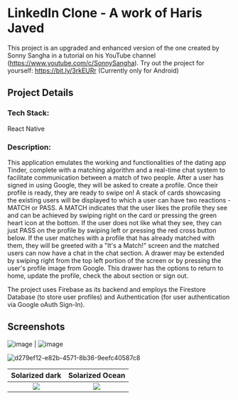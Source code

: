 # LinkedIn Clone - A work of Haris Javed

This project is an upgraded and enhanced version of the one created by Sonny Sangha in a tutorial on his YouTube channel (https://www.youtube.com/c/SonnySangha).
Try out the project for yourself: https://bit.ly/3rkEURr (Currently only for Android)

## Project Details

### Tech Stack:
React Native

### Description:

This application emulates the working and functionalities of the dating app Tinder, complete with a matching algorithm and a real-time chat system to facilitate communication between a match of two people. After a user has signed in using Google, they will be asked to create a profile. Once their profile is ready, they are ready to swipe on! A stack of cards showcasing the existing users will be displayed to which a user can have two reactions - MATCH or PASS. A MATCH indicates that the user likes the profile they see and can be achieved by swiping right on the card or pressing the green heart icon at the bottom. If the user does not like what they see, they can just PASS on the profile by swiping left or pressing the red cross button below. If the user matches with a profile that has already matched with them, they will be greeted with a "It's a Match!" screen and the matched users can now have a chat in the chat section. A drawer may be extended by swiping right from the top left portion of the screen or by pressing the user's profile image from Google. This drawer has the options to return to home, update the profile, check the about section or sign out.

The project uses Firebase as its backend and employs the Firestore Database (to store user profiles) and Authentication (for user authentication via Google oAuth Sign-In).

## Screenshots

![image](https://user-images.githubusercontent.com/72334266/145680399-9bbe9f19-b54b-4d68-849c-a2243b71c5a8.png) | ![image](https://user-images.githubusercontent.com/72334266/145680407-b7bd9a55-ea21-4b78-ae7f-3c886e2fc678.png)

![d279ef12-e82b-4571-8b36-9eefc40587c8](https://user-images.githubusercontent.com/72334266/145680564-6a6f0787-92c0-4ba5-8332-014d8c88e7be.png)

Solarized dark             |  Solarized Ocean
:-------------------------:|:-------------------------:
![](https://user-images.githubusercontent.com/72334266/145680399-9bbe9f19-b54b-4d68-849c-a2243b71c5a8.png)  |  ![](https://user-images.githubusercontent.com/72334266/145680407-b7bd9a55-ea21-4b78-ae7f-3c886e2fc678.png)
